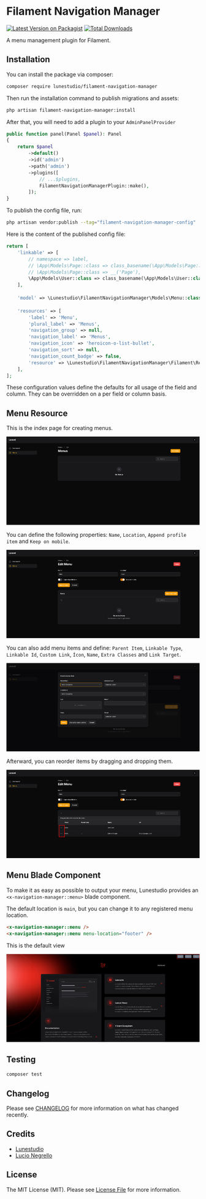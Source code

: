 # Filament Navigation Manager

[![Latest Version on Packagist](https://img.shields.io/packagist/v/lunestudio/filament-navigation-manager.svg?style=flat-square)](https://packagist.org/packages/lunestudio/filament-navigation-manager)
[![Total Downloads](https://img.shields.io/packagist/dt/lunestudio/filament-navigation-manager.svg?style=flat-square)](https://packagist.org/packages/lunestudio/filament-navigation-manager)

A menu management plugin for Filament.

<!-- docs_start -->

## Installation

You can install the package via composer:

```bash
composer require lunestudio/filament-navigation-manager
```

Then run the installation command to publish migrations and assets:

```bash
php artisan filament-navigation-manager:install
```

After that, you will need to add a plugin to your `AdminPanelProvider`

```php
public function panel(Panel $panel): Panel
{
    return $panel
        ->default()
        ->id('admin')
        ->path('admin')
        ->plugins([
            // ...$plugins,
            FilamentNavigationManagerPlugin::make(),
        ]);
}
```

To publish the config file, run:

```bash
php artisan vendor:publish --tag="filament-navigation-manager-config"
```

Here is the content of the published config file:

```php
return [
    'linkable' => [
        // namespace => label,
        // \App\Models\Page::class => class_basename(\App\Models\Page::class),
        // \App\Models\Page::class => __('Page'),
        \App\Models\User::class => class_basename(\App\Models\User::class),
    ],

    'model' => \Lunestudio\FilamentNavigationManager\Models\Menu::class,

    'resources' => [
        'label' => 'Menu',
        'plural_label' => 'Menus',
        'navigation_group' => null,
        'navigation_label' => 'Menus',
        'navigation_icon' => 'heroicon-o-list-bullet',
        'navigation_sort' => null,
        'navigation_count_badge' => false,
        'resource' => \Lunestudio\FilamentNavigationManager\Filament\Resources\MenuResource::class,
    ],
];
```

These configuration values define the defaults for all usage of the field and column. They can be overridden on a per field or column basis.

## Menu Resource

This is the index page for creating menus.

<p align="center"><img src="/art/resource.png" alt="Menu Resource"></p>

You can define the following properties: `Name`, `Location`, `Append profile item` and `Keep on mobile`.

<p align="center"><img src="/art/edit-page.png" alt="Edit Menu"></p>

You can also add menu items and define: `Parent Item`, `Linkable Type`, `Linkable Id`, `Custom Link`, `Ícon`, `Name`, `Extra Classes` and `Link Target`.

<p align="center"><img src="/art/add-item.png" alt="Add Item"></p>

Afterward, you can reorder items by dragging and dropping them.

<p align="center"><img src="/art/reorder.png" alt="Reorder Items"></p>

## Menu Blade Component

To make it as easy as possible to output your menu, Lunestudio provides an
`<x-navigation-manager::menu>` blade component.

The default location is `main`, but you can change it to any registered menu location.

```html
<x-navigation-manager::menu />
<x-navigation-manager::menu menu-location="footer" />
```

This is the default view

<p align="center"><img src="/art/view.png" alt="Menu View"></p>

<!-- docs_end -->

## Testing

```bash
composer test
```

## Changelog

Please see [CHANGELOG](CHANGELOG.md) for more information on what has changed recently.

## Credits

-   [Lunestudio](https://github.com/Lunestudio)
-   [Lucio Negrello](https://github.com/whoisnegrello)

## License

The MIT License (MIT). Please see [License File](LICENSE.md) for more information.
